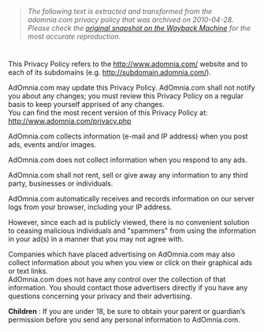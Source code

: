 > *The following text is extracted and transformed from the adomnia.com privacy policy that was archived on 2010-04-28. Please check the [original snapshot on the Wayback Machine](https://web.archive.org/web/20100428225402id_/http%3A//www.adomnia.com/privacy.php) for the most accurate reproduction.*

# 

This Privacy Policy refers to the http://www.adomnia.com/ website and to each of its subdomains (e.g. http://subdomain.adomnia.com/). 

AdOmnia.com may update this Privacy Policy. AdOmnia.com shall not notify you about any changes; you must review this Privacy Policy on a regular basis to keep yourself apprised of any changes.   
You can find the most recent version of this Privacy Policy at: http://www.adomnia.com/privacy.php

AdOmnia.com collects information (e-mail and IP address) when you post ads, events and/or images. 

AdOmnia.com does not collect information when you respond to any ads. 

AdOmnia.com shall not rent, sell or give away any information to any third party, businesses or individuals. 

AdOmnia.com automatically receives and records information on our server logs from your browser, including your IP address. 

However, since each ad is publicly viewed, there is no convenient solution to ceasing malicious individuals and "spammers" from using the information in your ad(s) in a manner that you may not agree with. 

Companies which have placed advertising on AdOmnia.com may also collect information about you when you view or click on their graphical ads or text links.  
AdOmnia.com does not have any control over the collection of that information. You should contact those advertisers directly if you have any questions concerning your privacy and their advertising. 

**Children** : If you are under 18, be sure to obtain your parent or guardian’s permission before you send any personal information to AdOmnia.com.
